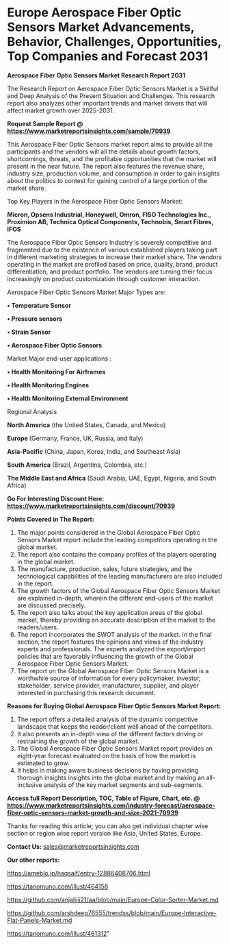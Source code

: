 # Europe Aerospace Fiber Optic Sensors Market Advancements, Behavior, Challenges, Opportunities, Top Companies and Forecast 2031

<strong>Aerospace Fiber Optic Sensors Market Research Report 2031</strong>

The Research Report on Aerospace Fiber Optic Sensors Market is a Skillful and Deep Analysis of the Present Situation and Challenges. This research report also analyzes other important trends and market drivers that will affect market growth over 2025-2031.

<strong>Request Sample Report @ <a href=https://www.marketreportsinsights.com/sample/70939>https://www.marketreportsinsights.com/sample/70939</a></strong>

This Aerospace Fiber Optic Sensors market report aims to provide all the participants and the vendors will all the details about growth factors, shortcomings, threats, and the profitable opportunities that the market will present in the near future. The report also features the revenue share, industry size, production volume, and consumption in order to gain insights about the politics to contest for gaining control of a large portion of the market share.

Top Key Players in the Aerospace Fiber Optic Sensors Market:

<strong>Micron, Opsens Industrial, Honeywell, Omron, FISO Technologies Inc., Proximion AB, Technica Optical Components, Technobis, Smart Fibres, IFOS</strong>

The Aerospace Fiber Optic Sensors Industry is severely competitive and fragmented due to the existence of various established players taking part in different marketing strategies to increase their market share. The vendors operating in the market are profiled based on price, quality, brand, product differentiation, and product portfolio. The vendors are turning their focus increasingly on product customization through customer interaction.

Aerospace Fiber Optic Sensors Market Major Types are:

<strong>• Temperature Sensor

• Pressure sensors

• Strain Sensor

• Aerospace Fiber Optic Sensors</strong>

Market Major end-user applications :

<strong>• Health Monitoring For Airframes

• Health Monitoring Engines

• Health Monitoring External Environment</strong>

Regional Analysis

</u><strong><b>North America</b></strong> (the United States, Canada, and Mexico)

<strong><b>Europe </b></strong>(Germany, France, UK, Russia, and Italy)

<strong><b>Asia-Pacific</b></strong> (China, Japan, Korea, India, and Southeast Asia)

<strong><b>South America</b></strong> (Brazil, Argentina, Colombia, etc.)

<strong><b>The Middle East and Africa</b></strong> (Saudi Arabia, UAE, Egypt, Nigeria, and South Africa)

<strong>Go For Interesting Discount Here: <a href=https://www.marketreportsinsights.com/discount/70939>https://www.marketreportsinsights.com/discount/70939</a></strong>

<strong>Points Covered in The Report:</strong>
<ol>
  <li>The major points considered in the Global Aerospace Fiber Optic Sensors Market report include the leading competitors operating in the global market.</li>
  <li>The report also contains the company profiles of the players operating in the global market.</li>
  <li>The manufacture, production, sales, future strategies, and the technological capabilities of the leading manufacturers are also included in the report.</li>
  <li>The growth factors of the Global Aerospace Fiber Optic Sensors Market are explained in-depth, wherein the different end-users of the market are discussed precisely.</li>
  <li>The report also talks about the key application areas of the global market, thereby providing an accurate description of the market to the readers/users.</li>
  <li>The report incorporates the SWOT analysis of the market. In the final section, the report features the opinions and views of the industry experts and professionals. The experts analyzed the export/import policies that are favorably influencing the growth of the Global Aerospace Fiber Optic Sensors Market.</li>
  <li>The report on the Global Aerospace Fiber Optic Sensors Market is a worthwhile source of information for every policymaker, investor, stakeholder, service provider, manufacturer, supplier, and player interested in purchasing this research document.</li>
</ol>
<strong>Reasons for Buying Global Aerospace Fiber Optic Sensors Market Report:</strong>

<ol>
  <li>The report offers a detailed analysis of the dynamic competitive landscape that keeps the reader/client well ahead of the competitors.</li>
  <li>It also presents an in-depth view of the different factors driving or restraining the growth of the global market.</li>
  <li>The Global Aerospace Fiber Optic Sensors Market report provides an eight-year forecast evaluated on the basis of how the market is estimated to grow.</li>
  <li>It helps in making aware business decisions by having providing thorough insights insights into the global market and by making an all-inclusive analysis of the key market segments and sub-segments.</li>
</ol>
<strong>Access full Report Description, TOC, Table of Figure, Chart, etc. @ <a href=https://www.marketreportsinsights.com/industry-forecast/aerospace-fiber-optic-sensors-market-growth-and-size-2021-70939>https://www.marketreportsinsights.com/industry-forecast/aerospace-fiber-optic-sensors-market-growth-and-size-2021-70939</a></strong>


Thanks for reading this article; you can also get individual chapter wise section or region wise report version like Asia, United States, Europe.

<strong>Contact Us:</strong>
sales@marketreportsinsights.com

<strong>Our other reports:</strong>

<a href=https://ameblo.jp/haqsaif/entry-12886408706.html>https://ameblo.jp/haqsaif/entry-12886408706.html</a>

<a href=https://tanomuno.com/illust/464158>https://tanomuno.com/illust/464158</a>

<a href=https://github.com/anjaliiii21/aa/blob/main/Europe-Color-Sorter-Market.md>https://github.com/anjaliiii21/aa/blob/main/Europe-Color-Sorter-Market.md</a>

<a href=https://github.com/arshdeep76555/trendss/blob/main/Europe-Interactive-Flat-Panels-Market.md>https://github.com/arshdeep76555/trendss/blob/main/Europe-Interactive-Flat-Panels-Market.md</a>

<a href=https://tanomuno.com/illust/461312>https://tanomuno.com/illust/461312</a>"
